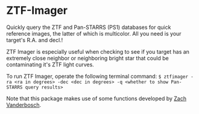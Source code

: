 # ZTF-Imager

Quickly query the ZTF and Pan-STARRS (PS1) databases for quick reference images, the latter of which is multicolor. All you need is your target's R.A. and decl.!

ZTF Imager is especially useful when checking to see if you target has an extremely close neighbor or neighboring bright star that could be contaminating it's ZTF light curves.

To run ZTF Imager, operate the following terminal command:
```$ ztfimager -ra <ra in degrees> -dec <dec in degrees> -q <whether to show Pan-STARRS query results>```

Note that this package makes use of some functions developed by [Zach Vanderbosch](https://github.com/zvanderbosch).
